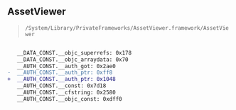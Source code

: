 ## AssetViewer

> `/System/Library/PrivateFrameworks/AssetViewer.framework/AssetViewer`

```diff

   __DATA_CONST.__objc_superrefs: 0x178
   __DATA_CONST.__objc_arraydata: 0x70
   __AUTH_CONST.__auth_got: 0x2ae0
-  __AUTH_CONST.__auth_ptr: 0xff8
+  __AUTH_CONST.__auth_ptr: 0x1048
   __AUTH_CONST.__const: 0x7d18
   __AUTH_CONST.__cfstring: 0x2580
   __AUTH_CONST.__objc_const: 0xdff0

```
